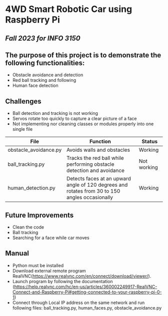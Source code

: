 # 4WD Smart Robotic Car using Raspberry Pi
## _Fall 2023 for INFO 3150_

## The purpose of this project is to demonstrate the following functionalities:
* Obstacle avoidance and detection
* Red ball tracking and following
* Human face detection

## Challenges
* Ball detection and tracking is not working
* Servos rotate too quickly to capture a clear picture of a face
* Not implementing nor cleaning classes or modules properly into one single file

|File|Function|Status|
|--|--|--|
|obstacle_avoidance.py|Avoids walls and obstacles|Working|
|ball_tracking.py|Tracks the red ball while performing obstacle detection and avoidance|Not working|
|human_detection.py|Detects faces at an upward angle of 120 degrees and rotates from 30 to 150 angles occasionally|Working|

## Future Improvements
* Clean the code
* Ball tracking
* Searching for a face while car moves

## Manual
* Python must be installed
* Download external remote program RealVNC(https://www.realvnc.com/en/connect/download/viewer/).
* Launch program by following the documentation (https://help.realvnc.com/hc/en-us/articles/360002249917-RealVNC-Connect-and-Raspberry-Pi#getting-connected-to-your-raspberry-pi-0-1)
* Connect through Local IP address on the same network and run following files: ball_tracking.py, human_faces.py, obstacle_avoidance.py
